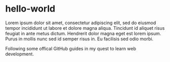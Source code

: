 # hello-world

Lorem ipsum dolor sit amet, consectetur adipiscing elit, sed do eiusmod tempor incididunt ut labore et dolore magna aliqua. Tincidunt id aliquet risus feugiat in ante metus dictum. Hendrerit dolor magna eget est lorem ipsum. Purus in mollis nunc sed id semper risus in. Eu facilisis sed odio morbi.

Following some offical GitHub guides in my quest to learn web development.
